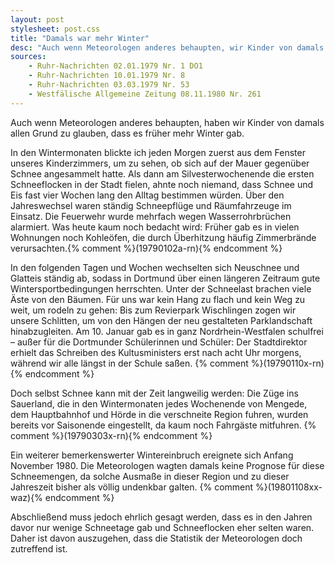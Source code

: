 ```yaml
---
layout: post
stylesheet: post.css
title: "Damals war mehr Winter"
desc: "Auch wenn Meteorologen anderes behaupten, wir Kinder von damals haben wir allen Grund zu glauben, dass es früher mehr Winter gab."
sources:
    - Ruhr-Nachrichten 02.01.1979 Nr. 1 DO1
    - Ruhr-Nachrichten 10.01.1979 Nr. 8
    - Ruhr-Nachrichten 03.03.1979 Nr. 53
    - Westfälische Allgemeine Zeitung 08.11.1980 Nr. 261
---
```


Auch wenn Meteorologen anderes behaupten, haben wir Kinder von damals allen Grund zu glauben, dass es früher mehr Winter gab.

In den Wintermonaten blickte ich jeden Morgen zuerst aus dem Fenster unseres Kinderzimmers, um zu sehen, ob sich auf der Mauer gegenüber Schnee angesammelt hatte. Als dann am Silvesterwochenende die ersten Schneeflocken in der Stadt fielen, ahnte noch niemand, dass Schnee und Eis fast vier Wochen lang den Alltag bestimmen würden. Über den Jahreswechsel waren ständig Schneepflüge und Räumfahrzeuge im Einsatz. Die Feuerwehr wurde mehrfach wegen Wasserrohrbrüchen alarmiert. Was heute kaum noch bedacht wird: Früher gab es in vielen Wohnungen noch Kohleöfen, die durch Überhitzung häufig Zimmerbrände verursachten.{% comment %}(19790102a-rn){% endcomment %}

In den folgenden Tagen und Wochen wechselten sich Neuschnee und Glatteis ständig ab, sodass in Dortmund über einen längeren Zeitraum gute Wintersportbedingungen herrschten. Unter der Schneelast brachen viele Äste von den Bäumen. Für uns war kein Hang zu flach und kein Weg zu weit, um rodeln zu gehen: Bis zum Revierpark Wischlingen zogen wir unsere Schlitten, um von den Hängen der neu gestalteten Parklandschaft hinabzugleiten. Am 10. Januar gab es in ganz Nordrhein-Westfalen schulfrei – außer für die Dortmunder Schülerinnen und Schüler: Der Stadtdirektor erhielt das Schreiben des Kultusministers erst nach acht Uhr morgens, während wir alle längst in der Schule saßen. {% comment %}(19790110x-rn){% endcomment %}

Doch selbst Schnee kann mit der Zeit langweilig werden: Die Züge ins Sauerland, die in den Wintermonaten jedes Wochenende von Mengede, dem Hauptbahnhof und Hörde in die verschneite Region fuhren, wurden bereits vor Saisonende eingestellt, da kaum noch Fahrgäste mitfuhren. {% comment %}(19790303x-rn){% endcomment %}

Ein weiterer bemerkenswerter Wintereinbruch ereignete sich Anfang November 1980. Die Meteorologen wagten damals keine Prognose für diese Schneemengen, da solche Ausmaße in dieser Region und zu dieser Jahreszeit bisher als völlig undenkbar galten. {% comment %}(19801108xx-waz){% endcomment %}

Abschließend muss jedoch ehrlich gesagt werden, dass es in den Jahren davor nur wenige Schneetage gab und Schneeflocken eher selten waren. Daher ist davon auszugehen, dass die Statistik der Meteorologen doch zutreffend ist.